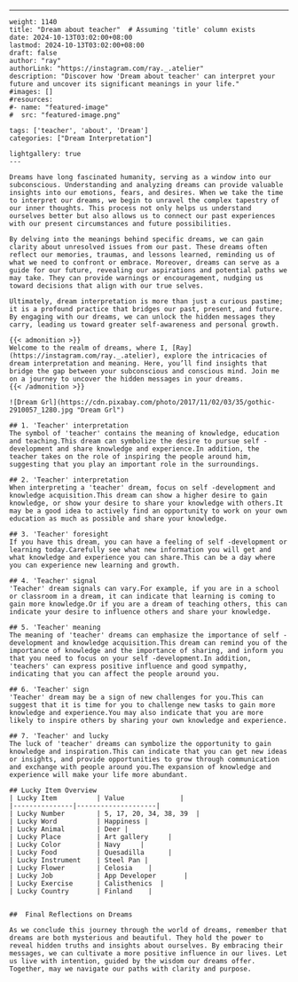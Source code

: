 ---
    weight: 1140
    title: "Dream about teacher"  # Assuming 'title' column exists
    date: 2024-10-13T03:02:00+08:00
    lastmod: 2024-10-13T03:02:00+08:00
    draft: false
    author: "ray"
    authorLink: "https://instagram.com/ray._.atelier"
    description: "Discover how 'Dream about teacher' can interpret your future and uncover its significant meanings in your life."
    #images: []
    #resources:
    #- name: "featured-image"
    #  src: "featured-image.png"
    
    tags: ['teacher', 'about', 'Dream']
    categories: ["Dream Interpretation"]
    
    lightgallery: true
    ---
    
    Dreams have long fascinated humanity, serving as a window into our subconscious. Understanding and analyzing dreams can provide valuable insights into our emotions, fears, and desires. When we take the time to interpret our dreams, we begin to unravel the complex tapestry of our inner thoughts. This process not only helps us understand ourselves better but also allows us to connect our past experiences with our present circumstances and future possibilities.
    
    By delving into the meanings behind specific dreams, we can gain clarity about unresolved issues from our past. These dreams often reflect our memories, traumas, and lessons learned, reminding us of what we need to confront or embrace. Moreover, dreams can serve as a guide for our future, revealing our aspirations and potential paths we may take. They can provide warnings or encouragement, nudging us toward decisions that align with our true selves.
    
    Ultimately, dream interpretation is more than just a curious pastime; it is a profound practice that bridges our past, present, and future. By engaging with our dreams, we can unlock the hidden messages they carry, leading us toward greater self-awareness and personal growth.
    
    {{< admonition >}}
    Welcome to the realm of dreams, where I, [Ray](https://instagram.com/ray._.atelier), explore the intricacies of dream interpretation and meaning. Here, you’ll find insights that bridge the gap between your subconscious and conscious mind. Join me on a journey to uncover the hidden messages in your dreams.
    {{< /admonition >}}
    
    ![Dream Grl](https://cdn.pixabay.com/photo/2017/11/02/03/35/gothic-2910057_1280.jpg "Dream Grl")
    
    ## 1. 'Teacher' interpretation
    The symbol of 'teacher' contains the meaning of knowledge, education and teaching.This dream can symbolize the desire to pursue self -development and share knowledge and experience.In addition, the teacher takes on the role of inspiring the people around him, suggesting that you play an important role in the surroundings.
    
    ## 2. 'Teacher' interpretation
    When interpreting a 'teacher' dream, focus on self -development and knowledge acquisition.This dream can show a higher desire to gain knowledge, or show your desire to share your knowledge with others.It may be a good idea to actively find an opportunity to work on your own education as much as possible and share your knowledge.
    
    ## 3. 'Teacher' foresight
    If you have this dream, you can have a feeling of self -development or learning today.Carefully see what new information you will get and what knowledge and experience you can share.This can be a day where you can experience new learning and growth.
    
    ## 4. 'Teacher' signal
    'Teacher' dream signals can vary.For example, if you are in a school or classroom in a dream, it can indicate that learning is coming to gain more knowledge.Or if you are a dream of teaching others, this can indicate your desire to influence others and share your knowledge.
    
    ## 5. 'Teacher' meaning
    The meaning of 'teacher' dreams can emphasize the importance of self -development and knowledge acquisition.This dream can remind you of the importance of knowledge and the importance of sharing, and inform you that you need to focus on your self -development.In addition, 'teachers' can express positive influence and good sympathy, indicating that you can affect the people around you.
    
    ## 6. 'Teacher' sign
    'Teacher' dream may be a sign of new challenges for you.This can suggest that it is time for you to challenge new tasks to gain more knowledge and experience.You may also indicate that you are more likely to inspire others by sharing your own knowledge and experience.
    
    ## 7. 'Teacher' and lucky
    The luck of 'teacher' dreams can symbolize the opportunity to gain knowledge and inspiration.This can indicate that you can get new ideas or insights, and provide opportunities to grow through communication and exchange with people around you.The expansion of knowledge and experience will make your life more abundant.
    
    ## Lucky Item Overview
    | Lucky Item          | Value              |
    |---------------|--------------------|
    | Lucky Number        | 5, 17, 20, 34, 38, 39  |
    | Lucky Word          | Happiness |
    | Lucky Animal        | Deer |
    | Lucky Place         | Art gallery     |
    | Lucky Color         | Navy     |
    | Lucky Food          | Quesadilla      |
    | Lucky Instrument    | Steel Pan |
    | Lucky Flower        | Celosia    |
    | Lucky Job           | App Developer       |
    | Lucky Exercise      | Calisthenics  |
    | Lucky Country       | Finland    |
    
    
    ##  Final Reflections on Dreams
    
    As we conclude this journey through the world of dreams, remember that dreams are both mysterious and beautiful. They hold the power to reveal hidden truths and insights about ourselves. By embracing their messages, we can cultivate a more positive influence in our lives. Let us live with intention, guided by the wisdom our dreams offer. Together, may we navigate our paths with clarity and purpose.
    